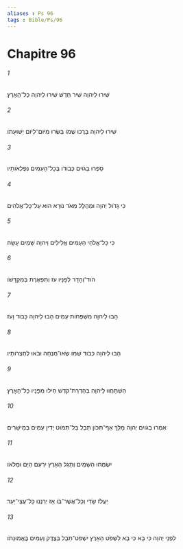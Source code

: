 ```yaml
---
aliases : Ps 96
tags : Bible/Ps/96
---
```


# Chapitre 96

###### 1
שִׁירוּ לַיהוָה שִׁיר חָדָשׁ שִׁירוּ לַיהוָה כָּל־הָאָרֶץ׃
###### 2
שִׁירוּ לַיהוָה בָּרֲכוּ שְׁמֹו בַּשְּׂרוּ מִיֹּום־לְיֹום יְשׁוּעָתֹו׃
###### 3
סַפְּרוּ בַגֹּויִם כְּבֹודֹו בְּכָל־הָעַמִּים נִפְלְאֹותָיו׃
###### 4
כִּי גָדֹול יְהוָה וּמְהֻלָּל מְאֹד נֹורָא הוּא עַל־כָּל־אֱלֹהִים׃
###### 5
כִּי כָּל־אֱלֹהֵי הָעַמִּים אֱלִילִים וַיהוָה שָׁמַיִם עָשָׂה׃
###### 6
הֹוד־וְהָדָר לְפָנָיו עֹז וְתִפְאֶרֶת בְּמִקְדָּשֹׁו׃
###### 7
הָבוּ לַיהוָה מִשְׁפְּחֹות עַמִּים הָבוּ לַיהוָה כָּבֹוד וָעֹז׃
###### 8
הָבוּ לַיהוָה כְּבֹוד שְׁמֹו שְׂאוּ־מִנְחָה וּבֹאוּ לְחַצְרֹותָיו׃
###### 9
הִשְׁתַּחֲווּ לַיהוָה בְּהַדְרַת־קֹדֶשׁ חִילוּ מִפָּנָיו כָּל־הָאָרֶץ׃
###### 10
אִמְרוּ בַגֹּויִם יְהוָה מָלָךְ אַף־תִּכֹּון תֵּבֵל בַּל־תִּמֹּוט יָדִין עַמִּים בְּמֵישָׁרִים׃
###### 11
יִשְׂמְחוּ הַשָּׁמַיִם וְתָגֵל הָאָרֶץ יִרְעַם הַיָּם וּמְלֹאֹו׃
###### 12
יַעֲלֹז שָׂדַי וְכָל־אֲשֶׁר־בֹּו אָז יְרַנְּנוּ כָּל־עֲצֵי־יָעַר׃
###### 13
לִפְנֵי יְהוָה כִּי בָא כִּי בָא לִשְׁפֹּט הָאָרֶץ יִשְׁפֹּט־תֵּבֵל בְּצֶדֶק וְעַמִּים בֶּאֱמוּנָתֹו׃
